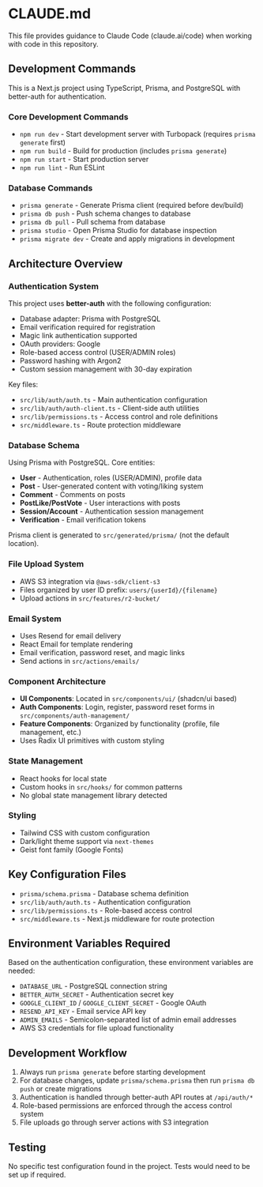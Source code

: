 # CLAUDE.md

This file provides guidance to Claude Code (claude.ai/code) when working with code in this repository.

## Development Commands

This is a Next.js project using TypeScript, Prisma, and PostgreSQL with better-auth for authentication.

### Core Development Commands
- `npm run dev` - Start development server with Turbopack (requires `prisma generate` first)
- `npm run build` - Build for production (includes `prisma generate`)
- `npm run start` - Start production server
- `npm run lint` - Run ESLint

### Database Commands
- `prisma generate` - Generate Prisma client (required before dev/build)
- `prisma db push` - Push schema changes to database
- `prisma db pull` - Pull schema from database
- `prisma studio` - Open Prisma Studio for database inspection
- `prisma migrate dev` - Create and apply migrations in development

## Architecture Overview

### Authentication System
This project uses **better-auth** with the following configuration:
- Database adapter: Prisma with PostgreSQL
- Email verification required for registration
- Magic link authentication supported
- OAuth providers: Google
- Role-based access control (USER/ADMIN roles)
- Password hashing with Argon2
- Custom session management with 30-day expiration

Key files:
- `src/lib/auth/auth.ts` - Main authentication configuration
- `src/lib/auth/auth-client.ts` - Client-side auth utilities
- `src/lib/permissions.ts` - Access control and role definitions
- `src/middleware.ts` - Route protection middleware

### Database Schema
Using Prisma with PostgreSQL. Core entities:
- **User** - Authentication, roles (USER/ADMIN), profile data
- **Post** - User-generated content with voting/liking system
- **Comment** - Comments on posts
- **PostLike/PostVote** - User interactions with posts
- **Session/Account** - Authentication session management
- **Verification** - Email verification tokens

Prisma client is generated to `src/generated/prisma/` (not the default location).

### File Upload System
- AWS S3 integration via `@aws-sdk/client-s3`
- Files organized by user ID prefix: `users/{userId}/{filename}`
- Upload actions in `src/features/r2-bucket/`

### Email System
- Uses Resend for email delivery
- React Email for template rendering
- Email verification, password reset, and magic links
- Send actions in `src/actions/emails/`

### Component Architecture
- **UI Components**: Located in `src/components/ui/` (shadcn/ui based)
- **Auth Components**: Login, register, password reset forms in `src/components/auth-management/`
- **Feature Components**: Organized by functionality (profile, file management, etc.)
- Uses Radix UI primitives with custom styling

### State Management
- React hooks for local state
- Custom hooks in `src/hooks/` for common patterns
- No global state management library detected

### Styling
- Tailwind CSS with custom configuration
- Dark/light theme support via `next-themes`
- Geist font family (Google Fonts)

## Key Configuration Files

- `prisma/schema.prisma` - Database schema definition
- `src/lib/auth/auth.ts` - Authentication configuration
- `src/lib/permissions.ts` - Role-based access control
- `src/middleware.ts` - Next.js middleware for route protection

## Environment Variables Required

Based on the authentication configuration, these environment variables are needed:
- `DATABASE_URL` - PostgreSQL connection string
- `BETTER_AUTH_SECRET` - Authentication secret key
- `GOOGLE_CLIENT_ID` / `GOOGLE_CLIENT_SECRET` - Google OAuth
- `RESEND_API_KEY` - Email service API key
- `ADMIN_EMAILS` - Semicolon-separated list of admin email addresses
- AWS S3 credentials for file upload functionality

## Development Workflow

1. Always run `prisma generate` before starting development
2. For database changes, update `prisma/schema.prisma` then run `prisma db push` or create migrations
3. Authentication is handled through better-auth API routes at `/api/auth/*`
4. Role-based permissions are enforced through the access control system
5. File uploads go through server actions with S3 integration

## Testing

No specific test configuration found in the project. Tests would need to be set up if required.